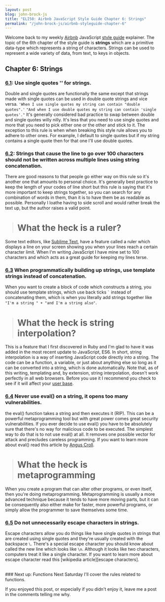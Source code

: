 ```yaml
---
layout: post
blog: john-brock-js
title: "ELI50: Airbnb JavaScript Style Guide Chapter 6: Strings"
permalink: "/john-brock-js/airbnb-styleguide-chapter-6"
---
```


Welcome back to my weekly [Airbnb][airbnb] JavaScript [style guide][style guide] explainer. The topic of the 6th chapter of the style guide is **strings** which are a primitive data-type which represents a  string of characters. Strings can be used to represent a wide variety of data, from text, to keys in objects.

## Chapter 6: Strings
### [6.1][6.1]: Use single quotes '' for strings.
Double and single quotes are functionally the same except that strings made with single quotes can be used in double quote strings and vice versa.
```'When I use single quotes my string can contain "double quotes".'```
```"And when I use double quotes my string can contain 'single quotes'."```
It's generally considered bad practice to swap between double and single quotes willy nilly. It's less that you need to use single quotes and more that you need to pick either one or the other and stick to it. The exception to this rule is when when breaking this style rule allows you to adhere to other ones. For example, I default to single quotes but if my string contains a single quote then for that one I'll use double quotes.

### [6.2][6.2]: Strings that cause the line to go over 100 characters should not be written across multiple lines using string concatenation.
There are good reasons to that people go either way on this rule so it's another one that amounts to personal choice. It's generally best practice to keep the length of your codes of line short but this rule is saying that it's more important to keep strings together, so you can search for any combination of words in them, than it is to have them be as readable as possible. Personally I loathe having to side scroll and would rather break the text up, but the author raises a valid point.

> # What the heck is a ruler?
Some text editors, like [Sublime Text][sublime text], have a feature called a ruler which displays a line on your screen showing you when your lines reach a certain character limit. When I'm writing JavaScript I have mine set to 100 characters and which acts as a great guide for keeping my lines terse.

### [6.3][6.3] When programmatically building up strings, use template strings instead of concatenation.
When you want to create a block of code which constructs a string, you should use template strings, which use back ticks ``` ` ``` instead of concatenating them, which is when you literally add strings together like `"I'm a string " + "and I'm a string also"`.

> # What the heck is string interpolation?
This is a feature that I first discovered in Ruby and I'm glad to have it was added in the most recent update to JavaScript, ES6. In short, string interpolation is a way of inserting JavaScript code directly into a string. The code can be a function, a variable, or just about anything else so long as it can be converted into a string, which is done automatically. Note that, as of this writing, templating and, by extension, string interpolation, doesn't work perfectly in all web browsers. Before you use it I recommend you check to see if it will affect your [user base][caniuse templates].

### [6.4][6.4] Never use eval() on a string, it opens too many vulnerabilities.
the eval() function takes a string and then executes it (RIP). This can be a powerful metaprogramming tool but with great power comes great security vulnerabilities. If you ever decide to use eval() you have to be absolutely sure that there's no way for malicious code to be executed. The simplest way to do that is to not use eval() at all. It removes one possible vector for attack and precludes careless programming. If you want to learn more about eval() read this article by [Angus Croll][eval()].

># What the heck is metaprogramming
When you create a program that can alter other programs, or even itself, then you're doing metaprogramming. Metaprogramming is usually a more advanced technique because it tends to have more moving parts, but it can be consequently also either make for faster, more powerful programs, or simply allow the programmer to save themselves some time.

### [6.5][6.5] Do not unnecessarily escape characters in strings.
Escape characters allow you do things like have single quotes in strings that are created using single quotes and they're usually created with the backspace `\`. There's a special escape character you should know about called the new line which looks like `\n`. Although it looks like two characters, computers treat it like a single character. If you want to learn more about escape character read this [wikipedia article][escape characters].

<br>
### Next up: Functions
Next Saturday I'll cover the rules related to functions.

If you enjoyed this post, or especially if you didn't enjoy it, leave me a post in the comments telling me why.

[airbnb]: https://www.airbnb.com/
[style guide]: https://github.com/airbnb/javascript#types--primitives

[6.1]: https://github.com/airbnb/javascript#strings--quotes
[6.2]: https://github.com/airbnb/javascript#strings--line-length
[6.3]: https://github.com/airbnb/javascript#es6-template-literals
[6.4]: https://github.com/airbnb/javascript#strings--eval
[6.5]: https://github.com/airbnb/javascript#strings--escaping

[sublime text]: https://www.sublimetext.com/
[caniuse templates]: https://caniuse.com/#feat=template-literals
[eval()]: https://javascriptweblog.wordpress.com/2010/04/19/how-evil-is-eval/
[escape character]: https://en.wikipedia.org/wiki/Escape_character